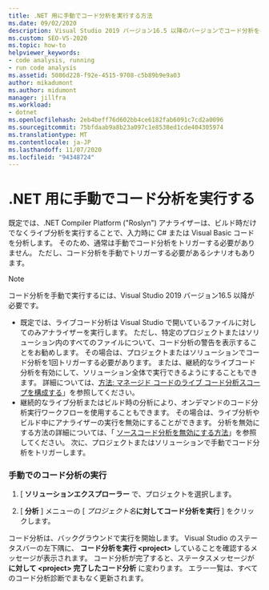 ```yaml
---
title: .NET 用に手動でコード分析を実行する方法
ms.date: 09/02/2020
description: Visual Studio 2019 バージョン16.5 以降のバージョンでコード分析を手動で実行する方法について説明します。 「C# または Visual Basic コードで Roslyn アナライザーを実行する方法」を参照してください。
ms.custom: SEO-VS-2020
ms.topic: how-to
helpviewer_keywords:
- code analysis, running
- run code analysis
ms.assetid: 5086d228-f92e-4515-9708-c5b89b9e9a03
author: mikadumont
ms.author: midumont
manager: jillfra
ms.workload:
- dotnet
ms.openlocfilehash: 2eb4beff76d602bb4ce6182fab6091c7cd2a0096
ms.sourcegitcommit: 75bfdaab9a8b23a097c1e8538ed1cde404305974
ms.translationtype: MT
ms.contentlocale: ja-JP
ms.lasthandoff: 11/07/2020
ms.locfileid: "94348724"
---
```

# <a name="run-code-analysis-manually-for-net"></a>.NET 用に手動でコード分析を実行する
既定では、.NET Compiler Platform ("Roslyn") アナライザーは、ビルド時だけでなくライブ分析を実行することで、入力時に C# または Visual Basic コードを分析します。 そのため、通常は手動でコード分析をトリガーする必要がありません。 ただし、コード分析を手動でトリガーする必要があるシナリオもあります。

> [!NOTE]
> コード分析を手動で実行するには、Visual Studio 2019 バージョン16.5 以降が必要です。

- 既定では、ライブコード分析は Visual Studio で開いているファイルに対してのみアナライザーを実行します。 ただし、特定のプロジェクトまたはソリューション内のすべてのファイルについて、コード分析の警告を表示することをお勧めします。 その場合は、プロジェクトまたはソリューションでコード分析を1回トリガーする必要があります。 または、継続的なライブコード分析を有効にして、ソリューション全体で実行できるようにすることもできます。 詳細については、[方法: マネージド コードのライブ コード分析スコープを構成する](./configure-live-code-analysis-scope-managed-code.md)」を参照してください。
- 継続的なライブ分析またはビルド時の分析により、オンデマンドのコード分析実行ワークフローを使用することもできます。 その場合は、ライブ分析やビルド中にアナライザーの実行を無効にすることができます。 分析を無効にする方法の詳細については、「 [ソースコード分析を無効にする方法](disable-code-analysis.md)」を参照してください。 次に、プロジェクトまたはソリューションで手動でコード分析をトリガーします。

### <a name="run-code-analysis-manually"></a>手動でのコード分析の実行

1. [ **ソリューションエクスプローラー** で、プロジェクトを選択します。

2. [ **分析** ] メニューの [ *プロジェクト名***に対してコード分析を実行** ] をクリックします。

コード分析は、バックグラウンドで実行を開始します。 Visual Studio のステータスバーの左下隅に、 **コード分析を実行 \<project>** していることを確認するメッセージが表示されます。 コード分析が完了すると、ステータスメッセージが **に対して \<project> 完了したコード分析** に変わります。 エラー一覧は、すべてのコード分析診断でまもなく更新されます。
